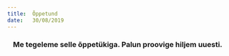 ```yaml
---
title:  Õppetund
date:   30/08/2019
---
```


### <center>Me tegeleme selle õppetükiga. Palun proovige hiljem uuesti.</center>